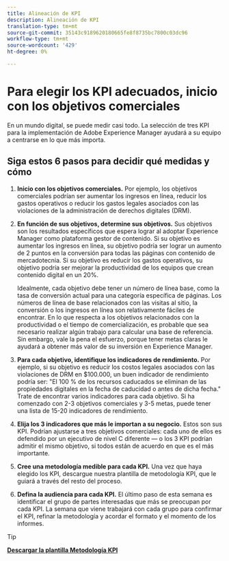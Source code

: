 ```yaml
---
title: Alineación de KPI
description: Alineación de KPI
translation-type: tm+mt
source-git-commit: 35143c9189620180665fe8f8735bc7800c03dc96
workflow-type: tm+mt
source-wordcount: '429'
ht-degree: 0%

---
```




# Para elegir los KPI adecuados, inicio con los objetivos comerciales

En un mundo digital, se puede medir casi todo. La selección de tres KPI para la implementación de Adobe Experience Manager ayudará a su equipo a centrarse en lo que más importa.


## **Siga estos 6 pasos para decidir qué medidas y cómo**


1. **Inicio con los objetivos comerciales.** Por ejemplo, los objetivos comerciales podrían ser aumentar los ingresos en línea, reducir los gastos operativos o reducir los gastos legales asociados con las violaciones de la administración de derechos digitales (DRM).

1. **En función de sus objetivos, determine sus objetivos.** Sus objetivos son los resultados específicos que espera lograr al adoptar Experience Manager como plataforma gestor de contenido. Si su objetivo es aumentar los ingresos en línea, su objetivo podría ser lograr un aumento de 2 puntos en la conversión para todas las páginas con contenido de mercadotecnia. Si su objetivo es reducir los gastos operativos, su objetivo podría ser mejorar la productividad de los equipos que crean contenido digital en un 20%.

   Idealmente, cada objetivo debe tener un número de línea base, como la tasa de conversión actual para una categoría específica de páginas. Los números de línea de base relacionados con las visitas al sitio, la conversión o los ingresos en línea son relativamente fáciles de encontrar. En lo que respecta a los objetivos relacionados con la productividad o el tiempo de comercialización, es probable que sea necesario realizar algún trabajo para calcular una base de referencia. Sin embargo, vale la pena el esfuerzo, porque tener metas claras le ayudará a obtener más valor de su inversión en Experience Manager.

1. **Para cada objetivo, identifique los indicadores de rendimiento.** Por ejemplo, si su objetivo es reducir los costos legales asociados con las violaciones de DRM en $100.000, un buen indicador de rendimiento podría ser: &quot;El 100 % de los recursos caducados se eliminan de las propiedades digitales en la fecha de caducidad o antes de dicha fecha.&quot; Trate de encontrar varios indicadores para cada objetivo. Si ha comenzado con 2-3 objetivos comerciales y 3-5 metas, puede tener una lista de 15-20 indicadores de rendimiento.

1. **Elija los 3 indicadores que más le importan a su negocio.** Estos son sus KPI. Podrían ajustarse a tres objetivos comerciales: cada uno de ellos es defendido por un ejecutivo de nivel C diferente — o los 3 KPI podrían admitir el mismo objetivo, si todos están de acuerdo en que es el más importante.

1. **Cree una metodología medible para cada KPI.** Una vez que haya elegido los KPI, descargue nuestra plantilla de metodología KPI, que le guiará a través del resto del proceso.

1. **Defina la audiencia para cada KPI.** El último paso de esta semana es identificar el grupo de partes interesadas que más se preocupan por cada KPI. La semana que viene trabajará con cada grupo para confirmar el KPI, refinar la metodología y acordar el formato y el momento de los informes.

>[!TIP]
>
>[**Descargar la plantilla Metodología KPI**](https://experienceleague.adobe.com/welcome/aem/assets/img/KPI_Methodology_Template.png)
